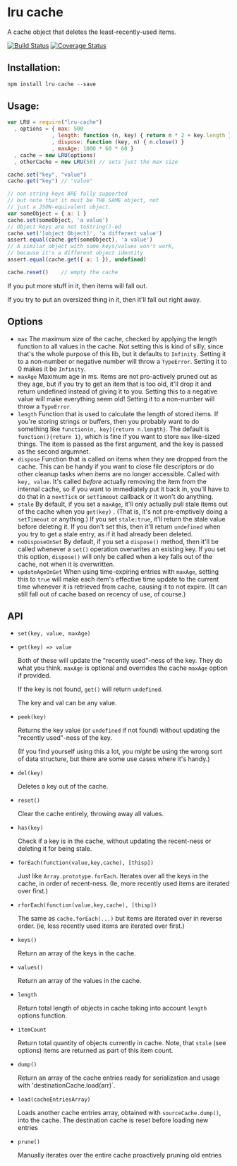 # lru cache

A cache object that deletes the least-recently-used items.

[![Build Status](https://travis-ci.org/isaacs/node-lru-cache.svg?branch=master)](https://travis-ci.org/isaacs/node-lru-cache) [![Coverage Status](https://coveralls.io/repos/isaacs/node-lru-cache/badge.svg?service=github)](https://coveralls.io/github/isaacs/node-lru-cache)

## Installation:

```javascript
npm install lru-cache --save
```

## Usage:

```javascript
var LRU = require("lru-cache")
  , options = { max: 500
              , length: function (n, key) { return n * 2 + key.length }
              , dispose: function (key, n) { n.close() }
              , maxAge: 1000 * 60 * 60 }
  , cache = new LRU(options)
  , otherCache = new LRU(50) // sets just the max size

cache.set("key", "value")
cache.get("key") // "value"

// non-string keys ARE fully supported
// but note that it must be THE SAME object, not
// just a JSON-equivalent object.
var someObject = { a: 1 }
cache.set(someObject, 'a value')
// Object keys are not toString()-ed
cache.set('[object Object]', 'a different value')
assert.equal(cache.get(someObject), 'a value')
// A similar object with same keys/values won't work,
// because it's a different object identity
assert.equal(cache.get({ a: 1 }), undefined)

cache.reset()    // empty the cache
```

If you put more stuff in it, then items will fall out.

If you try to put an oversized thing in it, then it'll fall out right away.

## Options

* `max` The maximum size of the cache, checked by applying the length function to all values in the cache. Not setting
  this is kind of silly, since that's the whole purpose of this lib, but it defaults to `Infinity`. Setting it to a
  non-number or negative number will throw a `TypeError`. Setting it to 0 makes it be `Infinity`.
* `maxAge` Maximum age in ms. Items are not pro-actively pruned out as they age, but if you try to get an item that is
  too old, it'll drop it and return undefined instead of giving it to you. Setting this to a negative value will make
  everything seem old!
  Setting it to a non-number will throw a `TypeError`.
* `length` Function that is used to calculate the length of stored items. If you're storing strings or buffers, then you
  probably want to do something like `function(n, key){return n.length}`. The default is
  `function(){return 1}`, which is fine if you want to store `max`
  like-sized things. The item is passed as the first argument, and the key is passed as the second argumnet.
* `dispose` Function that is called on items when they are dropped from the cache. This can be handy if you want to
  close file descriptors or do other cleanup tasks when items are no longer accessible. Called with `key, value`. It's
  called *before*
  actually removing the item from the internal cache, so if you want to immediately put it back in, you'll have to do
  that in a
  `nextTick` or `setTimeout` callback or it won't do anything.
* `stale` By default, if you set a `maxAge`, it'll only actually pull stale items out of the cache when you `get(key)`
  .  (That is, it's not pre-emptively doing a `setTimeout` or anything.)  If you set
  `stale:true`, it'll return the stale value before deleting it. If you don't set this, then it'll return `undefined`
  when you try to get a stale entry, as if it had already been deleted.
* `noDisposeOnSet` By default, if you set a `dispose()` method, then it'll be called whenever a `set()` operation
  overwrites an existing key. If you set this option, `dispose()` will only be called when a key falls out of the cache,
  not when it is overwritten.
* `updateAgeOnGet` When using time-expiring entries with `maxAge`, setting this to `true` will make each item's
  effective time update to the current time whenever it is retrieved from cache, causing it to not expire.  (It can
  still fall out of cache based on recency of use, of course.)

## API

* `set(key, value, maxAge)`
* `get(key) => value`

  Both of these will update the "recently used"-ness of the key. They do what you think. `maxAge` is optional and
  overrides the cache `maxAge` option if provided.

  If the key is not found, `get()` will return `undefined`.

  The key and val can be any value.

* `peek(key)`

  Returns the key value (or `undefined` if not found) without updating the "recently used"-ness of the key.

  (If you find yourself using this a lot, you *might* be using the wrong sort of data structure, but there are some use
  cases where it's handy.)

* `del(key)`

  Deletes a key out of the cache.

* `reset()`

  Clear the cache entirely, throwing away all values.

* `has(key)`

  Check if a key is in the cache, without updating the recent-ness or deleting it for being stale.

* `forEach(function(value,key,cache), [thisp])`

  Just like `Array.prototype.forEach`. Iterates over all the keys in the cache, in order of recent-ness.  (Ie, more
  recently used items are iterated over first.)

* `rforEach(function(value,key,cache), [thisp])`

  The same as `cache.forEach(...)` but items are iterated over in reverse order.  (ie, less recently used items are
  iterated over first.)

* `keys()`

  Return an array of the keys in the cache.

* `values()`

  Return an array of the values in the cache.

* `length`

  Return total length of objects in cache taking into account
  `length` options function.

* `itemCount`

  Return total quantity of objects currently in cache. Note, that
  `stale` (see options) items are returned as part of this item count.

* `dump()`

  Return an array of the cache entries ready for serialization and usage with 'destinationCache.load(arr)`.

* `load(cacheEntriesArray)`

  Loads another cache entries array, obtained with `sourceCache.dump()`, into the cache. The destination cache is reset
  before loading new entries

* `prune()`

  Manually iterates over the entire cache proactively pruning old entries
